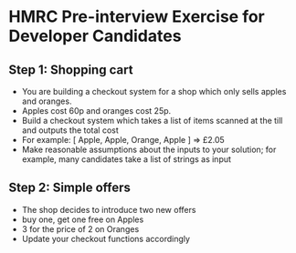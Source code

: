 # HMRC Pre-interview Exercise for Developer Candidates

## Step 1: Shopping cart
* You are building a checkout system for a shop which only sells apples and 
oranges.   
* Apples cost 60p and oranges cost 25p. 
* Build a checkout system which takes a list of items scanned at the till and outputs 
the total cost 
* For example: [ Apple, Apple, Orange, Apple ] => £2.05 
* Make reasonable assumptions about the inputs to your solution; for example, many 
candidates take a list of strings as input 
 
## Step 2: Simple offers
* The shop decides to introduce two new offers 
* buy one, get one free on Apples 
* 3 for the price of 2 on Oranges 
* Update your checkout functions accordingly 